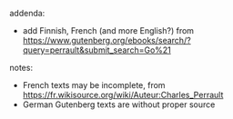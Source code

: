 addenda:
- add Finnish, French (and more English?) from https://www.gutenberg.org/ebooks/search/?query=perrault&submit_search=Go%21

notes:
- French texts may be incomplete, from https://fr.wikisource.org/wiki/Auteur:Charles_Perrault
- German Gutenberg texts are without proper source